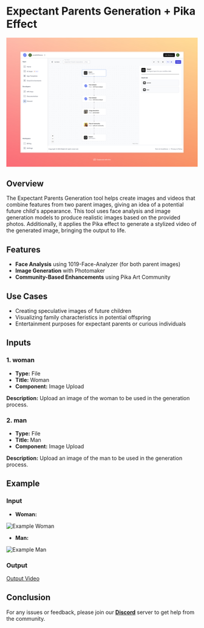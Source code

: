 # Expectant Parents Generation + Pika Effect

<img src="images/expectant-parent-generaator-pika-effect-full.jpeg" alt="Expectant Parents Generation"/>

## Overview
The Expectant Parents Generation tool helps create images and videos that combine features from two parent images, giving an idea of a potential future child's appearance. This tool uses face analysis and image generation models to produce realistic images based on the provided photos. Additionally, it applies the Pika effect to generate a stylized video of the generated image, bringing the output to life.

## Features
- **Face Analysis** using 1019-Face-Analyzer (for both parent images)
- **Image Generation** with Photomaker
- **Community-Based Enhancements** using Pika Art Community

## Use Cases
- Creating speculative images of future children
- Visualizing family characteristics in potential offspring
- Entertainment purposes for expectant parents or curious individuals

## Inputs

### 1. woman
- **Type:** File 
- **Title:** Woman
- **Component:** Image Upload

**Description:** Upload an image of the woman to be used in the generation process.

### 2. man
- **Type:** File 
- **Title:** Man
- **Component:** Image Upload

**Description:** Upload an image of the man to be used in the generation process.

## Example 

### Input
- **Woman:** 

<img src="https://storage.googleapis.com/magicpoint/models/women.png" alt="Example Woman" width="300">

- **Man:** 

<img src="https://storage.googleapis.com/magicpoint/models/man.png" alt="Example Man" width="300">

### Output
[Output Video](https://storage.googleapis.com/magicpoint/github-outputs/expectant-parents-generator-github-output.mp4)

## Conclusion

For any issues or feedback, please join our <b><a href="https://discord.com/invite/yzZD4ZxBPt" target="_blank">Discord</a></b> server to get help from the community.
